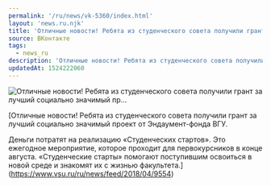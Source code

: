 ```yaml
---
permalink: '/ru/news/vk-5360/index.html'
layout: 'news.ru.njk'
title: 'Отличные новости! Ребята из студенческого совета получили грант за лучший социально значимый пр…'
source: ВКонтакте
tags:
  - news_ru
description: 'Отличные новости! Ребята из студенческого совета получили грант за лучший социально значимый пр…'
updatedAt: 1524222060
---
```

![Отличные новости! Ребята из студенческого совета получили грант за лучший социально значимый пр…](https://sun9-15.userapi.com/c834302/v834302308/11d2dd/S8rN7jr_Qpc.jpg)

[Отличные новости! Ребята из студенческого совета получили грант за лучший социально значимый проект от Эндаумент-фонда ВГУ.

Деньги потратят на реализацию «Студенческих стартов». Это ежегодное мероприятие, которое проходит для первокурсников в конце августа. «Студенческие старты» помогают поступившим освоиться в новой среде и знакомят их с жизнью факультета.](https://www.vsu.ru/ru/news/feed/2018/04/9554)
